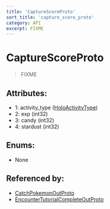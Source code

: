 ```yaml
---
title: 'CaptureScoreProto'
sort_title: 'capture_score_proto'
category: API
excerpt: FIXME
---
```


# CaptureScoreProto

> FIXME

## Attributes:

- 1: activity_type ([HoloActivityType](../../enums/HoloActivityType/)) 
- 2: exp (int32) 
- 3: candy (int32) 
- 4: stardust (int32) 

## Enums:

- None

## Referenced by:

- [CatchPokemonOutProto](../CatchPokemonOutProto/)
- [EncounterTutorialCompleteOutProto](../EncounterTutorialCompleteOutProto/)
